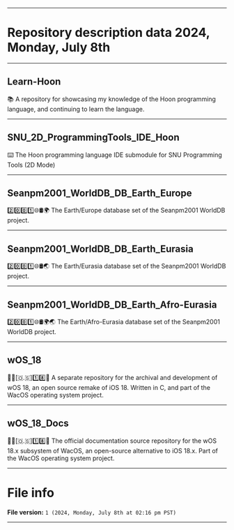 
***

# Repository description data 2024, Monday, July 8th

---

## Learn-Hoon

📚️ A repository for showcasing my knowledge of the Hoon programming language, and continuing to learn the language. 

---

## SNU_2D_ProgrammingTools_IDE_Hoon

⌨️ The Hoon programming language IDE submodule for SNU Programming Tools (2D Mode)

---

## Seanpm2001_WorldDB_DB_Earth_Europe

2️⃣️0️⃣️0️⃣️1️⃣️🌐️🛢️🌍️ The Earth/Europe database set of the Seanpm2001 WorldDB project.

---

## Seanpm2001_WorldDB_DB_Earth_Eurasia

2️⃣️0️⃣️0️⃣️1️⃣️🌐️🛢️🌏️ The Earth/Eurasia database set of the Seanpm2001 WorldDB project.

---

## Seanpm2001_WorldDB_DB_Earth_Afro-Eurasia

2️⃣️0️⃣️0️⃣️1️⃣️🌐️🛢️🌍️🌏️ The Earth/Afro-Eurasia database set of the Seanpm2001 WorldDB project.

---

## wOS_18

🍏️📱️[🇴.🇸]1️⃣️8️⃣️💾️ A separate repository for the archival and development of wOS 18, an open source remake of iOS 18. Written in C, and part of the WacOS operating system project. 

---

## wOS_18_Docs

🍏️📱️[🇴.🇸]1️⃣️8️⃣️📖️ The official documentation source repository for the wOS 18.x subsystem of WacOS, an open-source alternative to iOS 18.x. Part of the WacOS operating system project.

***

# File info

**File version:** `1 (2024, Monday, July 8th at 02:16 pm PST)`

***

